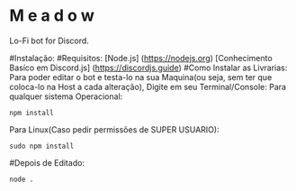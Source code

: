 # M e a d o w

Lo-Fi bot for Discord.

#Instalação: 
#Requisitos:
[Node.js] (https://nodejs.org)
[Conhecimento Basíco em Discord.js] (https://discordjs.guide)
#Como Instalar as Livrarias:
Para poder editar o bot e testa-lo na sua Maquina(ou seja, sem ter que coloca-lo na Host a cada alteração), Digite em seu Terminal/Console:
Para qualquer sistema Operacional:
```
npm install
```
Para Linux(Caso pedir permissões de SUPER USUARIO):
```
sudo npm install
```      
#Depois de Editado:

```
node .
```
